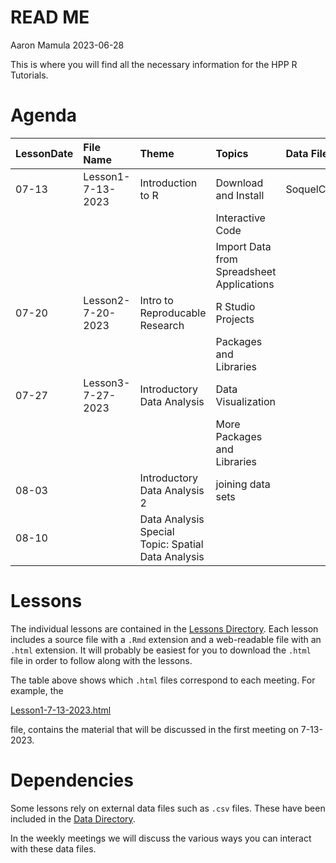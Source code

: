READ ME
================
Aaron Mamula
2023-06-28

This is where you will find all the necessary information for the HPP R
Tutorials.

# Agenda

<table>
<thead>
<tr>
<th style="text-align:left;">
LessonDate
</th>
<th style="text-align:left;">
File Name
</th>
<th style="text-align:left;">
Theme
</th>
<th style="text-align:left;">
Topics
</th>
<th style="text-align:left;">
Data Files
</th>
</tr>
</thead>
<tbody>
<tr>
<td style="text-align:left;">
07-13
</td>
<td style="text-align:left;">
Lesson1-7-13-2023
</td>
<td style="text-align:left;">
Introduction to R
</td>
<td style="text-align:left;">
Download and Install
</td>
<td style="text-align:left;">
SoquelCreek.csv
</td>
</tr>
<tr>
<td style="text-align:left;">
</td>
<td style="text-align:left;">
</td>
<td style="text-align:left;">
</td>
<td style="text-align:left;">
Interactive Code
</td>
<td style="text-align:left;">
</td>
</tr>
<tr>
<td style="text-align:left;">
</td>
<td style="text-align:left;">
</td>
<td style="text-align:left;">
</td>
<td style="text-align:left;">
Import Data from Spreadsheet Applications
</td>
<td style="text-align:left;">
</td>
</tr>
<tr>
<td style="text-align:left;">
07-20
</td>
<td style="text-align:left;">
Lesson2-7-20-2023
</td>
<td style="text-align:left;">
Intro to Reproducable Research
</td>
<td style="text-align:left;">
R Studio Projects
</td>
<td style="text-align:left;">
</td>
</tr>
<tr>
<td style="text-align:left;">
</td>
<td style="text-align:left;">
</td>
<td style="text-align:left;">
</td>
<td style="text-align:left;">
Packages and Libraries
</td>
<td style="text-align:left;">
</td>
</tr>
<tr>
<td style="text-align:left;">
07-27
</td>
<td style="text-align:left;">
Lesson3-7-27-2023
</td>
<td style="text-align:left;">
Introductory Data Analysis
</td>
<td style="text-align:left;">
Data Visualization
</td>
<td style="text-align:left;">
</td>
</tr>
<tr>
<td style="text-align:left;">
</td>
<td style="text-align:left;">
</td>
<td style="text-align:left;">
</td>
<td style="text-align:left;">
More Packages and Libraries
</td>
<td style="text-align:left;">
</td>
</tr>
<tr>
<td style="text-align:left;">
08-03
</td>
<td style="text-align:left;">
</td>
<td style="text-align:left;">
Introductory Data Analysis 2
</td>
<td style="text-align:left;">
joining data sets
</td>
<td style="text-align:left;">
</td>
</tr>
<tr>
<td style="text-align:left;">
08-10
</td>
<td style="text-align:left;">
</td>
<td style="text-align:left;">
Data Analysis Special Topic: Spatial Data Analysis
</td>
<td style="text-align:left;">
</td>
<td style="text-align:left;">
</td>
</tr>
</tbody>
</table>

# Lessons

The individual lessons are contained in the [Lessons
Directory](https://github.com/aaronmams/HPP-R-Group-2023/tree/master/Lessons).
Each lesson includes a source file with a `.Rmd` extension and a
web-readable file with an `.html` extension. It will probably be easiest
for you to download the `.html` file in order to follow along with the
lessons.

The table above shows which `.html` files correspond to each meeting.
For example, the

[Lesson1-7-13-2023.html](https://github.com/aaronmams/HPP-R-Group-2023/blob/master/Lessons/Lesson1-7-13-2023.html)

file, contains the material that will be discussed in the first meeting
on 7-13-2023.

# Dependencies

Some lessons rely on external data files such as `.csv` files. These
have been included in the [Data
Directory](https://github.com/aaronmams/HPP-R-Group-2023/tree/master/Data).

In the weekly meetings we will discuss the various ways you can interact
with these data files.
